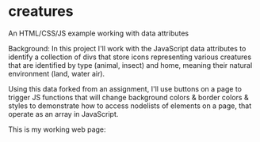 # creatures

An HTML/CSS/JS example working with data attributes

Background: In this project I'll work with the JavaScript data attributes to identify a collection of divs that store icons representing various creatures that are identified by type (animal, insect) and home, meaning their natural environment (land, water air). 

Using this data forked from an assignment, I'll use buttons on a page to trigger JS functions that will change background colors & border colors & styles to demonstrate how to access nodelists of elements on a page, that operate as an array in JavaScript.

This is my working web page:
